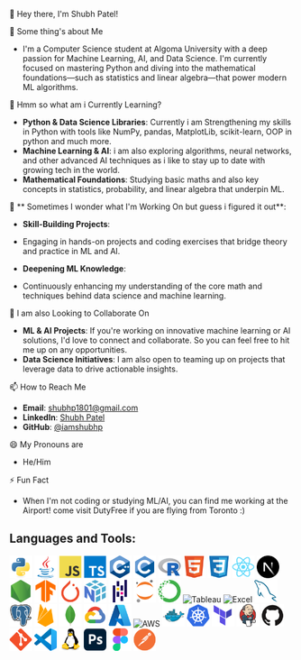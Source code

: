 👋 Hey there, I'm Shubh Patel!

👀 Some thing's about Me  
- I'm a Computer Science student at Algoma University with a deep passion for Machine Learning, AI, and Data Science. I'm currently focused on mastering Python and diving into the mathematical foundations—such as statistics and linear 
  algebra—that power modern ML algorithms.

🌱 Hmm so what am i Currently Learning?  
- **Python & Data Science Libraries**: Currently i am Strengthening my skills in Python with tools like NumPy, pandas, MatplotLib, scikit-learn, OOP in python and much more.  
- **Machine Learning & AI**: i am also exploring algorithms, neural networks, and other advanced AI techniques as i like to stay up to date with growing tech in the world.  
- **Mathematical Foundations**: Studying basic maths and also key concepts in statistics, probability, and linear algebra that underpin ML.

💼 ** Sometimes I wonder what I'm Working On but guess i figured it out**:   
- **Skill-Building Projects**:
- Engaging in hands-on projects and coding exercises that bridge theory and practice in ML and AI.  

- **Deepening ML Knowledge**:
- Continuously enhancing my understanding of the core math and techniques behind data science and machine learning.

🤝 I am also Looking to Collaborate On  
- **ML & AI Projects**: If you're working on innovative machine learning or AI solutions, I'd love to connect and collaborate. So you can feel free to hit me up on any opportunities.  
- **Data Science Initiatives**: I am also open to teaming up on projects that leverage data to drive actionable insights.

📫 How to Reach Me  
- **Email**: shubhp1801@gmail.com  
- **LinkedIn**: [Shubh Patel](https://www.linkedin.com/in/shubh-patel-4572872a4)  
- **GitHub**: [@iamshubhp](https://github.com/iamshubhp)

😄 My Pronouns are  
- He/Him

⚡ Fun Fact  
- When I'm not coding or studying ML/AI, you can find me working at the Airport! come visit DutyFree if you are flying from Toronto :)  

## Languages and Tools:

<p align="left">

<!-- Programming Languages -->
<img src="https://raw.githubusercontent.com/devicons/devicon/master/icons/python/python-original.svg" alt="Python" width="40" height="40"/>
<img src="https://raw.githubusercontent.com/devicons/devicon/master/icons/java/java-original.svg" alt="Java" width="40" height="40"/>
<img src="https://raw.githubusercontent.com/devicons/devicon/master/icons/javascript/javascript-original.svg" alt="JavaScript" width="40" height="40"/>
<img src="https://raw.githubusercontent.com/devicons/devicon/master/icons/typescript/typescript-original.svg" alt="TypeScript" width="40" height="40"/>
<img src="https://raw.githubusercontent.com/devicons/devicon/master/icons/cplusplus/cplusplus-original.svg" alt="C++" width="40" height="40"/>
<img src="https://raw.githubusercontent.com/devicons/devicon/master/icons/c/c-original.svg" alt="C" width="40" height="40"/>
<img src="https://raw.githubusercontent.com/devicons/devicon/master/icons/r/r-original.svg" alt="R" width="40" height="40"/>

<!-- Web Development -->
<img src="https://raw.githubusercontent.com/devicons/devicon/master/icons/html5/html5-original.svg" alt="HTML" width="40" height="40"/>
<img src="https://raw.githubusercontent.com/devicons/devicon/master/icons/css3/css3-original.svg" alt="CSS" width="40" height="40"/>
<img src="https://raw.githubusercontent.com/devicons/devicon/master/icons/react/react-original.svg" alt="React" width="40" height="40"/>
<img src="https://raw.githubusercontent.com/devicons/devicon/master/icons/nextjs/nextjs-original.svg" alt="Next.js" width="40" height="40"/>
<img src="https://raw.githubusercontent.com/devicons/devicon/master/icons/nodejs/nodejs-original.svg" alt="Node.js" width="40" height="40"/>

<!-- Machine Learning & Data Science -->
<img src="https://raw.githubusercontent.com/devicons/devicon/master/icons/tensorflow/tensorflow-original.svg" alt="TensorFlow" width="40" height="40"/>
<img src="https://raw.githubusercontent.com/devicons/devicon/master/icons/pytorch/pytorch-original.svg" alt="PyTorch" width="40" height="40"/>
<img src="https://raw.githubusercontent.com/devicons/devicon/master/icons/numpy/numpy-original.svg" alt="NumPy" width="40" height="40"/>
<img src="https://raw.githubusercontent.com/devicons/devicon/master/icons/pandas/pandas-original.svg" alt="Pandas" width="40" height="40"/>
<img src="https://raw.githubusercontent.com/devicons/devicon/master/icons/jupyter/jupyter-original.svg" alt="Jupyter" width="40" height="40"/>
<img src="https://raw.githubusercontent.com/devicons/devicon/master/icons/anaconda/anaconda-original.svg" alt="Anaconda" width="40" height="40"/>
<img src="https://raw.githubusercontent.com/devicons/devicon/master/icons/tableau/tableau-original.svg" alt="Tableau" width="40" height="40"/>
<img src="https://raw.githubusercontent.com/devicons/devicon/master/icons/excel/excel-original.svg" alt="Excel" width="40" height="40"/>

<!-- Databases -->
<img src="https://raw.githubusercontent.com/devicons/devicon/master/icons/mysql/mysql-original.svg" alt="MySQL" width="40" height="40"/>
<img src="https://raw.githubusercontent.com/devicons/devicon/master/icons/postgresql/postgresql-original.svg" alt="PostgreSQL" width="40" height="40"/>
<img src="https://raw.githubusercontent.com/devicons/devicon/master/icons/firebase/firebase-plain.svg" alt="Firebase" width="40" height="40"/>
<img src="https://raw.githubusercontent.com/devicons/devicon/master/icons/mongodb/mongodb-original.svg" alt="MongoDB" width="40" height="40"/>
<img src="https://raw.githubusercontent.com/devicons/devicon/master/icons/googlecloud/googlecloud-original.svg" alt="Google Cloud" width="40" height="40"/>
<img src="https://raw.githubusercontent.com/devicons/devicon/master/icons/azure/azure-original.svg" alt="Microsoft Azure" width="40" height="40"/>

<!-- Cloud & DevOps -->
<img src="https://raw.githubusercontent.com/devicons/devicon/master/icons/aws/aws-original.svg" alt="AWS" width="40" height="40"/>
<img src="https://raw.githubusercontent.com/devicons/devicon/master/icons/docker/docker-original.svg" alt="Docker" width="40" height="40"/>
<img src="https://raw.githubusercontent.com/devicons/devicon/master/icons/kubernetes/kubernetes-plain.svg" alt="Kubernetes" width="40" height="40"/>
<img src="https://raw.githubusercontent.com/devicons/devicon/master/icons/terraform/terraform-original.svg" alt="Terraform" width="40" height="40"/>
<img src="https://raw.githubusercontent.com/devicons/devicon/master/icons/jenkins/jenkins-original.svg" alt="Jenkins" width="40" height="40"/>
<img src="https://raw.githubusercontent.com/devicons/devicon/master/icons/github/github-original.svg" alt="GitHub Actions" width="40" height="40"/>

<!-- Tools & Others -->
<img src="https://raw.githubusercontent.com/devicons/devicon/master/icons/git/git-original.svg" alt="Git" width="40" height="40"/>
<img src="https://raw.githubusercontent.com/devicons/devicon/master/icons/vscode/vscode-original.svg" alt="VSCode" width="40" height="40"/>
<img src="https://raw.githubusercontent.com/devicons/devicon/master/icons/linux/linux-original.svg" alt="Linux" width="40" height="40"/>
<img src="https://raw.githubusercontent.com/devicons/devicon/master/icons/photoshop/photoshop-plain.svg" alt="Photoshop" width="40" height="40"/>
<img src="https://raw.githubusercontent.com/devicons/devicon/master/icons/figma/figma-original.svg" alt="Figma" width="40" height="40"/>
<img src="https://raw.githubusercontent.com/devicons/devicon/master/icons/postman/postman-original.svg" alt="Postman" width="40" height="40"/>

</p>

